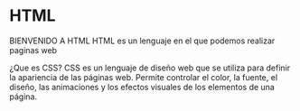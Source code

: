 # HTML
BIENVENIDO A HTML
 HTML es un lenguaje en el que podemos realizar paginas web
 
 ¿Que es CSS?
 CSS es un lenguaje de diseño web que se utiliza para definir la apariencia de las páginas web.
 Permite controlar el color, la fuente, el diseño, las animaciones y los efectos visuales de los elementos de una página. 
 
